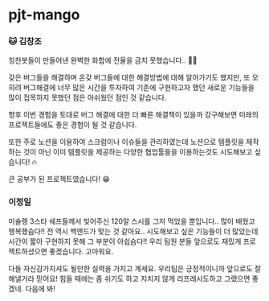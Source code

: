 # pjt-mango


### :cat: 김창조
칭찬봇들이 만들어낸 완벽한 화합에 전율을 금치 못했습니다.. 👍🏻

갖은 버그들을 해결하며 온갖 버그들에 대한 해결방법에 대해 알아가기도 했지만, 또 오히려 버그해결에 너무 많은 시간을 투자하여 기존에 구현하고자 했던 새로운 기능들을 많이 접목하지 못했던 점은 아쉬웠던 점인 것 같습니다.

향후 이번 경험을 토대로 버그 해결에 대한 더 빠른 해결책이 있을까 강구해보면 미래의 프로젝트들에도 좋은 경험이 될 것 같습니다.

또한 주로 노션을 이용하여 스크럼이나 이슈들을 관리하였는데 노션으로 템플릿을 제작하는 것이 아닌 이미 템플릿을 제공하는 다양한 협업툴들을 이용하는것도 시도해보고 싶습니다! 🔥

큰 공부가 된 프로젝트였습니다! 😁



### 이정일
미슐랭 3스타 쉐프들께서 빚어주신 120알 스시를 그저 먹었을 뿐입니다.. 많이 배웠고 행복했슴다!! 
전 역시 백엔드가 맞는 것 같아요.. 시도해보고 싶은 기능들이 더 많았는데 시간이 짧아 구현하지 못해 
그 부분이 아쉽슴다!! 우리 팀원 분들 앞으로도 재밌게 프로젝트하셨으면 좋겠습니다. 고마워요.

다들 자신감가지셔도 될만한 실력을 가지고 계세요. 우리팀은 긍정적이니까 앞으로도 잘 해낼거라 믿어요!
힘들 때에는 좀 쉬기도 하고 지치지 않게 리프레시도하고 그랬으면 좋겠네. 다음에 봐!
